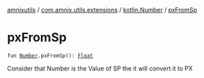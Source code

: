 [amnixutils](../../index.md) / [com.amnix.utils.extensions](../index.md) / [kotlin.Number](index.md) / [pxFromSp](./px-from-sp.md)

# pxFromSp

`fun `[`Number`](https://kotlinlang.org/api/latest/jvm/stdlib/kotlin/-number/index.html)`.pxFromSp(): `[`Float`](https://kotlinlang.org/api/latest/jvm/stdlib/kotlin/-float/index.html)

Consider that Number is the Value of SP the it will convert it to PX

